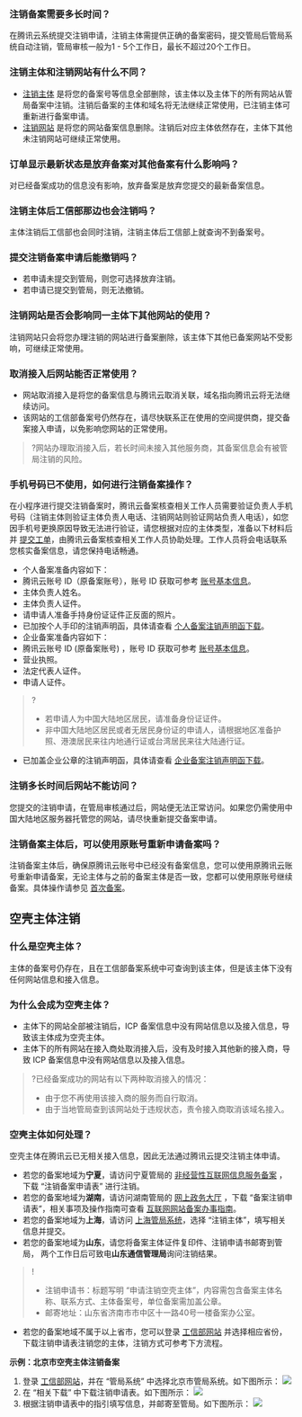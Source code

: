 ### 注销备案需要多长时间？
在腾讯云系统提交注销申请，注销主体需提供正确的备案密码，提交管局后管局系统自动注销，管局审核一般为1 - 5个工作日，最长不超过20个工作日。 

### 注销主体和注销网站有什么不同？

- [注销主体](https://cloud.tencent.com/document/product/243/19150) 是将您的备案号等信息全部删除，该主体以及主体下的所有网站从管局备案中注销。注销后备案的主体和域名将无法继续正常使用，已注销主体可重新进行备案申请。
- [注销网站](https://cloud.tencent.com/document/product/243/19151) 是将您的网站备案信息删除。注销后对应主体依然存在，主体下其他未注销网站可继续正常使用。

### 订单显示最新状态是放弃备案对其他备案有什么影响吗？

对已经备案成功的信息没有影响，放弃备案是放弃您提交的最新备案信息。 

### 注销主体后工信部那边也会注销吗？

主体注销后工信部也会同时注销，注销主体后工信部上就查询不到备案号。 

### 提交注销备案申请后能撤销吗？

- 若申请未提交到管局，则您可选择放弃注销。
- 若申请已提交到管局，则无法撤销。

### 注销网站是否会影响同一主体下其他网站的使用？

注销网站只会将您办理注销的网站进行备案删除，该主体下其他已备案网站不受影响，可继续正常使用。 

### 取消接入后网站能否正常使用？

- 网站取消接入是将您的备案信息与腾讯云取消关联，域名指向腾讯云将无法继续访问。
- 该网站的工信部备案号仍然存在，请尽快联系正在使用的空间提供商，提交备案接入申请，以免影响您网站的正常使用。

>?网站办理取消接入后，若长时间未接入其他服务商，其备案信息会有被管局注销的风险。 

### 手机号码已不使用，如何进行注销备案操作？

在小程序进行提交注销备案时，腾讯云备案核查相关工作人员需要验证负责人手机号码（注销主体则验证主体负责人电话、注销网站则验证网站负责人电话），如您因手机号更换原因导致无法进行验证，请您根据对应的主体类型，准备以下材料后并 [提交工单](https://console.cloud.tencent.com/workorder/category)，由腾讯云备案核查相关工作人员协助处理。工作人员将会电话联系您核实备案信息，请您保持电话畅通。
- 个人备案准备内容如下：
 - 腾讯云账号 ID（原备案账号），账号 ID 获取可参考 [账号基本信息](https://cloud.tencent.com/document/product/378/11245)。
 - 主体负责人姓名。
 - 主体负责人证件。
 - 请申请人准备手持身份证证件正反面的照片。
 - 已加按个人手印的注销声明函，具体请查看 [个人备案注销声明函下载](https://main.qcloudimg.com/raw/f1391158019917d8eb2c4f596552cca0.pdf)。
- 企业备案准备内容如下：
 - 腾讯云账号 ID (原备案账号) ，账号 ID 获取可参考 [账号基本信息](https://cloud.tencent.com/document/product/378/11245)。
 - 营业执照。
 - 法定代表人证件。
 - 申请人证件。
 >?
>- 若申请人为中国大陆地区居民，请准备身份证证件。
>- 非中国大陆地区居民或者无居民身份证的申请人，请根据地区准备护照、港澳居民来往内地通行证或台湾居民来往大陆通行证。
 - 已加盖企业公章的注销声明函，具体请查看 [企业备案注销声明函下载](https://main.qcloudimg.com/raw/934fd675d71590b7c45b7edd437f45ce.pdf)。


### 注销多长时间后网站不能访问？
您提交的注销申请，在管局审核通过后，网站便无法正常访问。如果您仍需使用中国大陆地区服务器托管您的网站，请尽快重新提交备案申请。


### 注销备案主体后，可以使用原账号重新申请备案吗？
注销备案主体后，确保原腾讯云账号中已经没有备案信息，您可以使用原腾讯云账号重新申请备案，无论主体与之前的备案主体是否一致，您都可以使用原账号继续备案。具体操作请参见 [首次备案](https://cloud.tencent.com/document/product/243/37402)。

## 空壳主体注销

### 什么是空壳主体？

主体的备案号仍存在，且在工信部备案系统中可查询到该主体，但是该主体下没有任何网站信息和接入信息。

### 为什么会成为空壳主体？

- 主体下的网站全部被注销后，ICP 备案信息中没有网站信息以及接入信息，导致该主体成为空壳主体。
- 主体下的所有网站在接入商处取消接入后，没有及时接入其他新的接入商，导致 ICP 备案信息中没有网站信息以及接入信息。
>?已经备案成功的网站有以下两种取消接入的情况：
>- 由于您不再使用该接入商的服务而自行取消。
>- 由于当地管局查到该网站处于违规状态，责令接入商取消该域名接入。

### 空壳主体如何处理？

空壳主体在腾讯云已无相关接入信息，因此无法通过腾讯云提交注销主体申请。
- 若您的备案地域为**宁夏**，请访问宁夏管局的 [非经营性互联网信息服务备案](http://nxca.miit.gov.cn/nxtxglj/articleView.do?articleId=819) ，下载 “注销备案申请表” 进行注销。
- 若您的备案地域为**湖南**，请访问湖南管局的 [网上政务大厅](http://hunca.miit.gov.cn/TGJCMS/bgfjxz2/index.htm) ，下载 “备案注销申请表”，相关事项及操作指南可查看 [互联网网站备案办事指南](http://hunca.miit.gov.cn/TGJCMS/bszn2/3146.htm)。
- 若您的备案地域为**上海**，请访问 [上海管局系统](http://114.80.217.250/index.php)，选择 “注销主体”，填写相关信息并提交。
- 若您的备案地域为**山东**，请您将备案主体证件复印件、注销申请书邮寄到管局， 两个工作日后可致电**山东通信管理局**询问注销结果。
 >!
 >- 注销申请书：标题写明 “申请注销空壳主体”，内容需包含备案主体名称、联系方式、主体备案号，单位备案需加盖公章。
 >- 邮寄地址：山东省济南市市中区十一路40号一楼备案办公室。
- 若您的备案地域不属于以上省市，您可以登录 [工信部网站](http://www.beian.miit.gov.cn/state/outPortal/loginPortal.action) 并选择相应省份，下载注销申请表注销您的主体，注销方式可参考下方流程。

**示例：北京市空壳主体注销备案**

1. 登录 [工信部网站](http://www.beian.miit.gov.cn/state/outPortal/loginPortal.action)，并在 “管局系统” 中选择北京市管局系统。如下图所示：
![](https://main.qcloudimg.com/raw/c20ab304aa0df01e947d5fa93882113c.png)
2. 在 “相关下载” 中下载注销申请表。如下图所示：
![](https://main.qcloudimg.com/raw/b3d956923858c2bf494e09b08462c618.png)
3. 根据注销申请表中的指引填写信息，并邮寄至管局。如下图所示：
 ![](https://main.qcloudimg.com/raw/426c2adc29f150a55b7cceaa05b44608.png)
 


